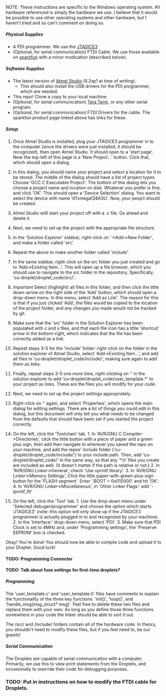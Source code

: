 NOTE: These instructions are specific to the Windows operating system. All hardware referenced is simply the hardware we use. I believe that it would be possible to use other operating systems and other hardware, but I haven't tried and so can't comment on doing so.

##### Physical Supplies
* A PDI programmer. We use the <a href="http://store.atmel.com/PartDetail.aspx?q=p:10500269">JTAGICE3</a>.
* (Optional, for serial communication) FTDI Cable. We use those available on <a href="https://www.sparkfun.com/products/9718">sparkfun</a> with a minor modication (described below).

##### Software Supplies
* The latest version of <a href="http://www.atmel.com/tools/atmelstudio.aspx">Atmel Studio</a> (6.2sp1 at time of writing).
  * This should also install the USB drivers for the PDI programmer, which are needed.
* This repo! Clone a copy to your local machine.
* (Optional, for serial communication) <a href="http://ttssh2.sourceforge.jp/index.html.en">Tera Term</a>, or any other serial program.
* (Optional, for serial communication) FTDI Drivers for the cable. The sparkfun product page linked above has links for these.

##### Setup

1. Once Atmel Studio is installed, plug your JTAGICE3 programmer in to the computer (since the drivers were just installed, it should be recognized), then open Atmel Studio. It should open to a 'start page'. Near the top-left of this page is a 'New Project...' button. Click that, which should open a dialog. 

2. In this dialog, you should name your project and select a location for it to be stored. The middle of the dialog should have a list of project types. Choose 'GCC C Executable Project'. The bottom of this dialog lets you choose a project name and location on disk. Whatever you prefer is fine. and click 'OK'. This should open a 'Device Selection' dialog. You want to select the device with name 'ATxmega128A3U'. Now, your peojct should be created. 

4. Atmel Studio wiill start your project off with a <Project Name>.c file. Go ahead and delete it.

5. Next, we need to set up the project with the appropriate file structure.
  
  1. In the 'Solution Explorer' sidebar, right-click on '<Project Name>->Add->New Folder', and make a folder called 'src'.
  2. Repeat the above to make another folder called 'include'.
  3. In the same sidebar, right-click on the src folder you just created and go to 'Add->Existing Item...'. This will open up a file browser, which you should use to navigate to the src folder in the repository. Specifically, 'cu-droplet/droplet_code/src/'.
  4. *Important* Select (highlight) all files in this folder, and then click the little down-arrow on the right side of the 'Add' button, which should open a drop-down menu. In this menu, select 'Add as Link'. The reason for this is that if you just clicked 'Add', the files would be copied to the location of the project folder, and any changes you made would not be tracked by git. 
  5. Make sure that the 'src' folder in the Solution Explorer has been populated with c and s files, and that each file icon has a little 'shortcut' arrow in the bottom-right, which indicates that the file has been correctly added as a link.
  6. Repeat steps 3-5 for the 'include' folder: right-click on the folder in the solution explorer of Atmel Studio, select 'Add->Existing Item...', and add all files in 'cu-droplet/droplet_code/include/', making sure again to add them as links.
  7. Finally, repeat steps 3-5 one more time, right-clicking on '<Project Name>' in the solution explorer to add 'cu-droplet/droplet_code/user_template.*' to your project as links. These are the files you will modify for your code.
6. Next, we need to set up the project settings appropriately.

  1. Right-click on '<Project Name>' again, and select 'Properties', which opens the main dialog for editing settings. There are a lot of things you could edit in this dialog, but this document will only tell you what needs to be changed from the defaults that should have been set if you started the project correctly.
  2. On the left, click the 'Toolchain' tab.
    1. In 'AVR/GNU C Compiler->Directories', click the little button with a piece of paper and a green plus sign, then add then navigate to wherever you saved the repo on your machine, and add the repos' include folder ('cu-droplet/droplet_code/include/') to your include path. Then, add 'cu-droplet/droplet_code/' in the same way, so that any '*.h' files you create are included as well. (It doesn't matter if the path is relative or not.)
    2. In 'AVR/GNU Linker->General', check 'Use vprintf library'.
    3. In 'AVR/GNU Linker->Memory Settings', Click the little paper-with-green-plus-sign button for the 'FLASH segment'. Enter '.BOOT = 0x010000' and hit 'OK'.
    4. In 'AVR/GNU Linker->Miscellaneous', in 'Other Linker Flags:' add '-lprintf_flt'
  3. On the left, click the 'Tool' tab.
    1. Use the drop-down menu under 'Selected debuger/programmer' and choose the option which starts 'JTAGICE3' (note: this option will only show up if the JTAGICE3 programmer is actually plugged in to and recognized by your machine).
    2. In the 'Interface:' drop-down menu, select 'PDI'. 
    3. Make sure that PDI Clock is set to 4MHz and, under 'Programming settings', the 'Preserve EEPROM' box is checked.

Okay! You're done! You should now be able to compile code and upload it to your Droplet. Good luck!

#### TODO: Programming Connector
#### TODO: Talk about fuse settings for first-time droplets?

##### Programming

The 'user_template.c' and 'user_template.h' files have comments to explain the functionality of the three key functions: 'init()', 'loop()', and 'handle_msg(msg_struct* msg)'. Feel free to delete these two files and replace them with your own. As long as you define those three functions somewhere in your code the linker should be able to sort it out.

The /src/ and /include/ folders contain all of the hardware code. In theory, you shouldn't need to modify these files, but if you feel need to, be our guests!

##### Serial Communication

The Droplets are capable of serial communication with a computer. Primarily, we use this to view print statements from the Droplets, and occasionally to override their code for debugging purposes.

### TODO: Put in instructions on how to modify the FTDI cable for Droplets.
